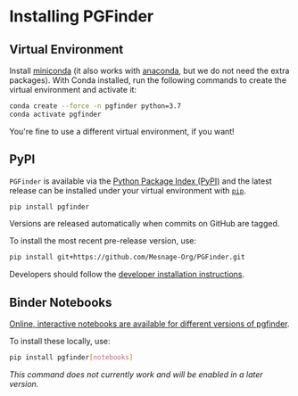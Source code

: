 # Installing PGFinder

## Virtual Environment

Install [miniconda](https://docs.conda.io/en/latest/miniconda.html) (it also works with
[anaconda](https://docs.anaconda.com/anaconda/install/), but we do not need the extra packages). With Conda installed,
run the following commands to create the virtual environment and activate it:


```bash
conda create --force -n pgfinder python=3.7
conda activate pgfinder
```

You're fine to use a different virtual environment, if you want!

## PyPI

`PGFinder` is available via the [Python Package Index (PyPI)](https://pypi.org/) and the latest release can be installed
under your virtual environment with [`pip`](https://pip.pypa.io/en/stable/).

``` bash
pip install pgfinder
```

Versions are released automatically when commits on GitHub are tagged.

To install the most recent pre-release version, use:

``` bash
pip install git+https://github.com/Mesnage-Org/PGFinder.git
```

Developers should follow the [developer installation instructions](contributing.md).

## Binder Notebooks

[Online, interactive notebooks are available for different versions of pgfinder](usage.md). 

To install these locally, use:

``` bash
pip install pgfinder[notebooks]
```

*This command does not currently work and will be enabled in a later version.*
